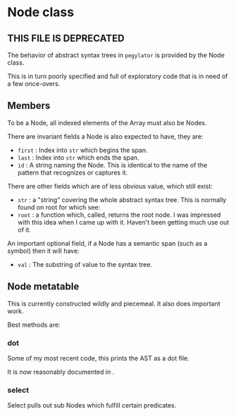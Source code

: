 # Node class

## THIS FILE IS DEPRECATED

  The behavior of abstract syntax trees in `pegylator` is provided by the Node
class.


This is in turn poorly specified and full of exploratory code that is in need
of a few once-overs.


## Members


  To be a Node, all indexed elements of the Array must also be Nodes. 


There are invariant fields a Node is also expected to have, they are:
 
  - `first` :  Index into `str` which begins the span.
  - `last`  :  Index into `str` which ends the span.
  - `id`    :  A string naming the Node. 
               This is identical to the name of the pattern that recognizes
               or captures it.



There are other fields which are of less obvious value, which still exist:


  - `str`  : a "string" covering the whole abstract syntax tree.
             This is normally found on root for which see:
  - `root` : a function which, called, returns the root node.
             I was impressed with this idea when I came up with it.
             Haven't been getting much use out of it.


An important optional field, if a Node has a semantic span (such as a symbol)
then it will have:


  - `val` :  The substring of value to the syntax tree.


## Node metatable


  This is currently constructed wildly and piecemeal.  It also does important
work. 


Best methods are:


### dot

  Some of my most recent code, this prints the AST as a dot file. 


It is now reasonably documented in []().


### select

  Select pulls out sub Nodes which fulfill certain predicates.



